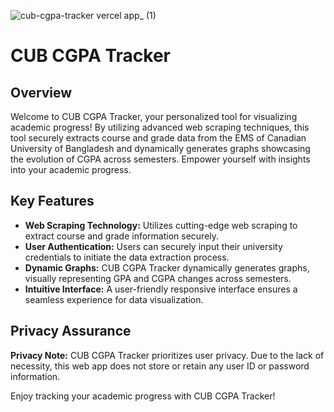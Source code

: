 
![cub-cgpa-tracker vercel app_ (1)](https://github.com/christosuster/CUB-CGPA-Tracker/assets/15941653/d422cc0c-d54c-4d27-adfd-618b0c123ad7)

# CUB CGPA Tracker

## Overview

Welcome to CUB CGPA Tracker, your personalized tool for visualizing academic progress! By utilizing advanced web scraping techniques, this tool securely extracts course and grade data from the EMS of Canadian University of Bangladesh and dynamically generates graphs showcasing the evolution of CGPA across semesters. Empower yourself with insights into your academic progress.

## Key Features

- **Web Scraping Technology:** Utilizes cutting-edge web scraping to extract course and grade information securely.
- **User Authentication:** Users can securely input their university credentials to initiate the data extraction process.
- **Dynamic Graphs:** CUB CGPA Tracker dynamically generates graphs, visually representing GPA and CGPA changes across semesters.
- **Intuitive Interface:** A user-friendly responsive interface ensures a seamless experience for data visualization.

## Privacy Assurance

**Privacy Note:** CUB CGPA Tracker prioritizes user privacy. Due to the lack of necessity, this web app does not store or retain any user ID or password information.

Enjoy tracking your academic progress with CUB CGPA Tracker!
